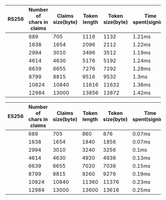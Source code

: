 | RS256 | Number of chars in claims | Claims size(byte) | Token length | Token size(byte) | Time spent(signing) | Time spent(verify) |
| --- | --- | --- | --- | --- | --- | --- |
|  | 689 | 705 | 1116 | 1132 | 1.21ms | 0.06ms |
|  | 1638 | 1654 | 2096 | 2112 | 1.22ms | 0.06ms |
|  | 2994 | 3010 | 3496 | 3512 | 1.19ms | 0.08ms |
|  | 4614 | 4630 | 5176 | 5192 | 1.24ms | 0.09ms |
|  | 6639 | 6655 | 7276 | 7292 | 1.28ms | 0.12ms |
|  | 8799 | 8815 | 9516 | 9532 | 1.3ms | 0.12ms |
|  | 10824 | 10840 | 11616 | 11632 | 1.36ms | 0.14ms |
|  | 12984 | 13000 | 13856 | 13872 | 1.42ms | 0.17ms |

| ES256 | Number of chars in claims | Claims size(byte) | Token length | Token size(byte) | Time spent(signing) | Time spent(verify) |
| --- | --- | --- | --- | --- | --- | --- |
|  | 689 | 705 | 860 | 876 | 0.07ms | 0.08ms |
|  | 1638 | 1654 | 1840 | 1856 | 0.07ms | 0.08ms |
|  | 2994 | 3010 | 3240 | 3256 | 0.1ms | 0.1ms |
|  | 4614 | 4630 | 4920 | 4936 | 0.13ms | 0.11ms |
|  | 6639 | 6655 | 7020 | 7036 | 0.15ms | 0.13ms |
|  | 8799 | 8815 | 9260 | 9276 | 0.19ms | 0.14ms |
|  | 10824 | 10840 | 11360 | 11376 | 0.23ms | 0.16ms |
|  | 12984 | 13000 | 13600 | 13616 | 0.25ms | 0.17ms |
